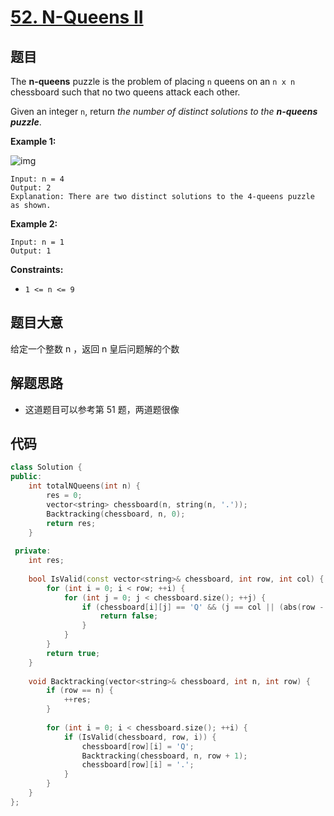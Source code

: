 # [52. N-Queens II](https://leetcode.com/problems/n-queens-ii/)

## 题目

The **n-queens** puzzle is the problem of placing `n` queens on an `n x n` chessboard such that no two queens attack each other.

Given an integer `n`, return *the number of distinct solutions to the **n-queens puzzle***.

 

**Example 1:**

![img](https://assets.leetcode.com/uploads/2020/11/13/queens.jpg)

```
Input: n = 4
Output: 2
Explanation: There are two distinct solutions to the 4-queens puzzle as shown.
```

**Example 2:**

```
Input: n = 1
Output: 1
```

 

**Constraints:**

- `1 <= n <= 9`

## 题目大意

给定一个整数 n ，返回 n 皇后问题解的个数

## 解题思路

* 这道题目可以参考第 51 题，两道题很像

## 代码

````c++
class Solution {
public:
    int totalNQueens(int n) {
        res = 0;
        vector<string> chessboard(n, string(n, '.'));
        Backtracking(chessboard, n, 0);
        return res;
    }
    
 private:
    int res;
    
    bool IsValid(const vector<string>& chessboard, int row, int col) {
        for (int i = 0; i < row; ++i) {
            for (int j = 0; j < chessboard.size(); ++j) {
                if (chessboard[i][j] == 'Q' && (j == col || (abs(row - i) == abs(col - j)))) {
                    return false;
                }
            }
        }
        return true;
    }
    
    void Backtracking(vector<string>& chessboard, int n, int row) {
        if (row == n) {
            ++res;
        }
        
        for (int i = 0; i < chessboard.size(); ++i) {
            if (IsValid(chessboard, row, i)) {
                chessboard[row][i] = 'Q';
                Backtracking(chessboard, n, row + 1);
                chessboard[row][i] = '.';
            }
        }
    }
};
````

